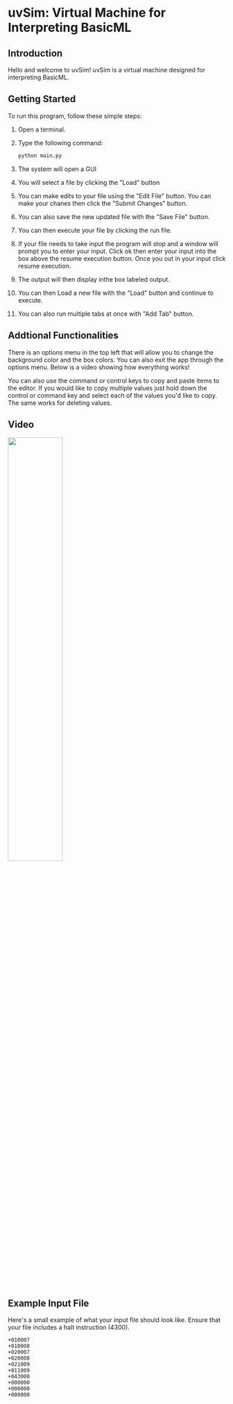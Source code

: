 # uvSim: Virtual Machine for Interpreting BasicML

## Introduction

Hello and welcome to uvSim! uvSim is a virtual machine designed for interpreting BasicML.

## Getting Started

To run this program, follow these simple steps:

1. Open a terminal.
2. Type the following command:

    ```bash
    python main.py
    ```

3. The system will open a GUI
4. You will select a file by clicking the "Load" button
5. You can make edits to your file using the "Edit File" button. You can make your chanes then click the "Submit Changes" button.
6. You can also save the new updated file with the "Save File" button.
7. You can then execute your file by clicking the run file.
8. If your file needs to take input the program will stop and a window will prompt you to enter your input. Click ok then enter your input into
the box above the resume execution button. Once you out in your input click resume execution.
9. The output will then display inthe box labeled output.
10. You can then Load a new file with the "Load" button and continue to execute.
11. You can also run multiple tabs at once with "Add Tab" button.

## Addtional Functionalities
There is an options menu in the top left that will allow you to change the background color and the box colors. You can also exit the app through the options
menu. Below is a video showing how everything works!

You can also use the command or control keys to copy and paste items to the editor. If you would like to copy multiple values just hold down the control or command key and select each of the values you'd like to copy. The same works for deleting values.

## Video
[<img src="https://i9.ytimg.com/vi_webp/RApcH3Yic7Y/mq2.webp?sqp=COC-6LAG-oaymwEmCMACELQB8quKqQMa8AEB-AGuCYAC0AWKAgwIABABGGUgZShlMA8=&rs=AOn4CLB1eHEtxyw_6M3iEBsX46gNxpFGCQ" width="50%">](https://youtu.be/RApcH3Yic7Y "Test Video")

## Example Input File

Here's a small example of what your input file should look like. Ensure that your file includes a halt instruction (4300).

```assembly
+010007
+010008
+020007
+020008
+021009
+011009
+043000
+000000
+000000
+000000
```

